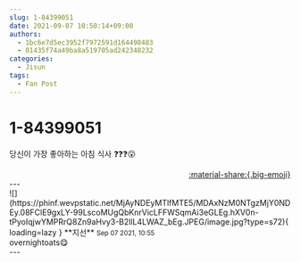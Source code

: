 ```yaml
---
slug: 1-84399051
date: 2021-09-07 10:50:14+09:00
authors:
  - 1bc6e7d5ec3952f7972591d164498483
  - 01435f74a49ba8a519705ad242348232
categories:
  - Jisun
tags:
  - Fan Post
---
```


# 1-84399051

<div class="post-container" markdown="1">
<div class="content-container md-sidebar__scrollwrap" markdown="1">

당신이 가장 좋아하는 아침 식사 ❓❓❓😮

</div>
</div>

<div style="text-align: right;" markdown="1">
<a href="https://weverse.io/fromis9/fanpost/1-84399051" style="text-align: right;">:material-share:{.big-emoji}</a>
</div>
---

<div class="comments-container md-sidebar__scrollwrap" markdown="1">
<div class="comment" markdown="1">
<div class='id-container' markdown="1">
![](https://phinf.wevpstatic.net/MjAyNDEyMTlfMTE5/MDAxNzM0NTgzMjY0NDEy.08FClE9gxLY-99LscoMUgQbKnrVicLFFWSqmAi3eGLEg.hXV0n-tPyoIqjwYMPRrQ8Zn9aHvy3-B2llL4LWAZ_bEg.JPEG/image.jpg?type=s72){ loading=lazy }
**<span class="artist">지선</span>** <small>Sep 07 2021, 10:55</small><br>
</div>
<div class='comment-body' markdown="1">
overnightoats😋
</div>
</div>
</div>
---
